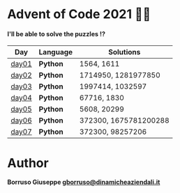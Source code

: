 # Advent of Code 2021 🎅🏻

#### I'll be able to solve the puzzles !?

| Day             | Language   | Solutions             |
|-----------------|------------|-----------------------|
| [day01](day01/) | **Python** | 1564, 1611            |
| [day02](day02/) | **Python** | 1714950, 1281977850   |
| [day03](day03/) | **Python** | 1997414, 1032597      |
| [day04](day04/) | **Python** | 67716, 1830           |
| [day05](day05/) | **Python** | 5608, 20299           |
| [day06](day06/) | **Python** | 372300, 1675781200288 |
| [day07](day07/) | **Python** | 372300, 98257206      |

Author
=======

**Borruso Giuseppe <gborruso@dinamicheaziendali.it>**
